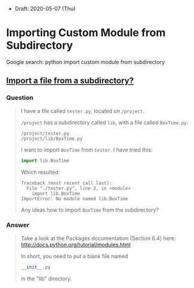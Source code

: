 * Draft: 2020-05-07 (Thu)

# Importing Custom Module from Subdirectory

Google search: python import custom module from subdirectory

## [Import a file from a subdirectory?](https://stackoverflow.com/questions/1260792/import-a-file-from-a-subdirectory)

### Question

> I have a file called `tester.py`, located on `/project`.
>
> `/project` has a subdirectory called `lib`, with a file called `BoxTime.py`:
>
> ```none
> /project/tester.py
> /project/lib/BoxTime.py
> ```
>
> I want to import `BoxTime` from `tester`. I have tried this:
>
> ```py
> import lib.BoxTime
> ```
>
> Which resulted:
>
> ```none
> Traceback (most recent call last):
>   File "./tester.py", line 3, in <module>
>     import lib.BoxTime
> ImportError: No module named lib.BoxTime
> ```
>
> Any ideas how to import `BoxTime` from the subdirectory?

### Answer

> Take a look at the Packages documentation (Section 6.4) here: http://docs.python.org/tutorial/modules.html
>
> In short, you need to put a blank file named
>
> ```py
> __init__.py
> ```
>
> in the "lib" directory.